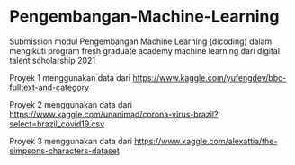 # Pengembangan-Machine-Learning
Submission modul Pengembangan Machine Learning (dicoding) dalam mengikuti program fresh graduate academy machine learning dari digital talent scholarship 2021

Proyek 1 menggunakan data dari https://www.kaggle.com/yufengdev/bbc-fulltext-and-category

Proyek 2 menggunakan data dari https://www.kaggle.com/unanimad/corona-virus-brazil?select=brazil_covid19.csv

Proyek 3 menggunakan data dari https://www.kaggle.com/alexattia/the-simpsons-characters-dataset

